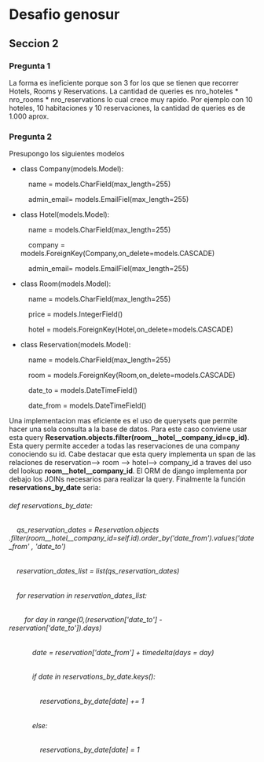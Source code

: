 <main>
<h1>Desafio genosur</h1>

<h2>Seccion 2</h2> 
<h3>Pregunta 1</h3>
<p>La forma es ineficiente porque son 3 for los que se tienen que recorrer Hotels, Rooms y Reservations. La cantidad de  queries es nro_hoteles * nro_rooms * nro_reservations lo cual crece muy rapido. Por ejemplo con 10 hoteles, 10 habitaciones y 10 reservaciones, la cantidad de queries es de 1.000 aprox.
</p>
<h3>Pregunta 2</h3>
<p>Presupongo los siguientes modelos</p>
<ul>
    <li>
        <p>class Company(models.Model):</p>
        <p>&nbsp;&nbsp;&nbsp;&nbsp;name = models.CharField(max_length=255)</p>
        <p>&nbsp;&nbsp;&nbsp;&nbsp;admin_email= models.EmailFiel(max_length=255)</p>
    </li>
    <li>
        <p>class Hotel(models.Model):</p>
        <p>&nbsp;&nbsp;&nbsp;&nbsp;name = models.CharField(max_length=255)</p>
        <p>&nbsp;&nbsp;&nbsp;&nbsp;company = models.ForeignKey(Company,on_delete=models.CASCADE)</p>
        <p>&nbsp;&nbsp;&nbsp;&nbsp;admin_email= models.EmailFiel(max_length=255)</p>
    </li>
    <li>
        <p>class Room(models.Model):</p>
        <p>&nbsp;&nbsp;&nbsp;&nbsp;name = models.CharField(max_length=255)</p>
        <p>&nbsp;&nbsp;&nbsp;&nbsp;price = models.IntegerField()</p>
        <p>&nbsp;&nbsp;&nbsp;&nbsp;hotel = models.ForeignKey(Hotel,on_delete=models.CASCADE)</p>
    </li>
    <li>
        <p>class Reservation(models.Model):</p>
        <p>&nbsp;&nbsp;&nbsp;&nbsp;name = models.CharField(max_length=255)</p>
        <p>&nbsp;&nbsp;&nbsp;&nbsp;room = models.ForeignKey(Room,on_delete=models.CASCADE)</p>
        <p>&nbsp;&nbsp;&nbsp;&nbsp;date_to = models.DateTimeField()</p>
        <p>&nbsp;&nbsp;&nbsp;&nbsp;date_from = models.DateTimeField()</p>
    </li>
</ul>
<p>Una implementacion mas eficiente es el uso de querysets que permite hacer una sola consulta a la base de datos. Para este caso conviene usar esta query <strong>Reservation.objects.filter(room__hotel__company_id=cp_id)</strong>. Esta query permite acceder a todas las reservaciones de una company conociendo su id. Cabe destacar que esta query implementa un span de las relaciones de reservation--> room --> hotel--> company_id  a traves del uso del lookup <strong>room__hotel__company_id</strong>. El ORM de django implementa por debajo los JOINs necesarios para realizar la query. Finalmente la función <strong>reservations_by_date</strong> seria:     
</p>
<h6>def reservations_by_date:</h6>
<h6>&nbsp;&nbsp;&nbsp;&nbsp;qs_reservation_dates = Reservation.objects<br/>.filter(room__hotel__company_id=self.id).order_by('date_from').values('date_from' , 'date_to')</h6>
<h6>&nbsp;&nbsp;&nbsp;&nbsp;reservation_dates_list = list(qs_reservation_dates)</h6>
<h6>&nbsp;&nbsp;&nbsp;&nbsp;for reservation in reservation_dates_list:</h6>
<h6>&nbsp;&nbsp;&nbsp;&nbsp;&nbsp;&nbsp;&nbsp;&nbsp;for day in range(0,(reservation['date_to'] - reservation['date_to']).days)</h6>
<h6>&nbsp;&nbsp;&nbsp;&nbsp;&nbsp;&nbsp;&nbsp;&nbsp;&nbsp;&nbsp;&nbsp;&nbsp;date = reservation['date_from'] + timedelta(days = day)</h6>
<h6>&nbsp;&nbsp;&nbsp;&nbsp;&nbsp;&nbsp;&nbsp;&nbsp;&nbsp;&nbsp;&nbsp;&nbsp;if date in reservations_by_date.keys():</h6>
<h6>&nbsp;&nbsp;&nbsp;&nbsp;&nbsp;&nbsp;&nbsp;&nbsp;&nbsp;&nbsp;&nbsp;&nbsp;&nbsp;&nbsp;&nbsp;&nbsp;reservations_by_date[date] += 1</h6>
<h6>&nbsp;&nbsp;&nbsp;&nbsp;&nbsp;&nbsp;&nbsp;&nbsp;&nbsp;&nbsp;&nbsp;&nbsp;else:</h6>
<h6>&nbsp;&nbsp;&nbsp;&nbsp;&nbsp;&nbsp;&nbsp;&nbsp;&nbsp;&nbsp;&nbsp;&nbsp;&nbsp;&nbsp;&nbsp;&nbsp;reservations_by_date[date] = 1</h6>


</main>
